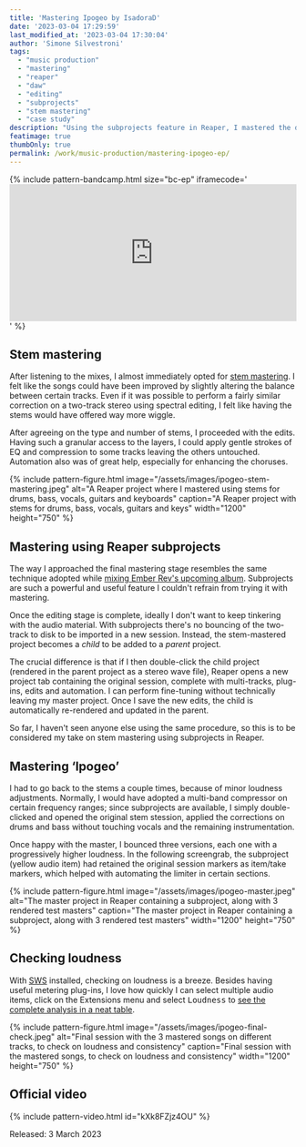 ```yaml
---
title: 'Mastering Ipogeo by IsadoraD'
date: '2023-03-04 17:29:59'
last_modified_at: '2023-03-04 17:30:04'
author: 'Simone Silvestroni'
tags: 
  - "music production"
  - "mastering"
  - "reaper"
  - "daw"
  - "editing"
  - "subprojects"
  - "stem mastering"
  - "case study"
description: "Using the subprojects feature in Reaper, I mastered the debut EP for IsadoraD, an Italian duo of multi-instrumentalists blending electronica, pop and indie."
featimage: true
thumbOnly: true
permalink: /work/music-production/mastering-ipogeo-ep/
---
```

{% include pattern-bandcamp.html size="bc-ep" iframecode='<iframe style="border: 0; width: 100%; height: 241px;" src="https://bandcamp.com/EmbeddedPlayer/album=3556110038/size=large/bgcol=ffffff/linkcol=333333/artwork=small/transparent=true/"><a href="https://isadorad.bandcamp.com/album/ipogeo">Ipogeo by IsadoraD</a></iframe>' %}

## Stem mastering

After listening to the mixes, I almost immediately opted for [stem mastering](https://www.izotope.com/en/learn/how-to-master-with-stems.html). I felt like the songs could have been improved by slightly altering the balance between certain tracks. Even if it was possible to perform a fairly similar correction on a two-track stereo using spectral editing, I felt like having the stems would have offered way more wiggle.

After agreeing on the type and number of stems, I proceeded with the edits. Having such a granular access to the layers, I could apply gentle strokes of EQ and compression to some tracks leaving the others untouched. Automation also was of great help, especially for enhancing the choruses.

{% include pattern-figure.html image="/assets/images/ipogeo-stem-mastering.jpeg" alt="A Reaper project where I mastered using stems for drums, bass, vocals, guitars and keyboards" caption="A Reaper project with stems for drums, bass, vocals, guitars and keys" width="1200" height="750" %}

## Mastering using Reaper subprojects

The way I approached the final mastering stage resembles the same technique adopted while [mixing Ember Rev's upcoming album](/blog/reaper-daw-subprojects/). Subprojects are such a powerful and useful feature I couldn't refrain from trying it with mastering.

Once the editing stage is complete, ideally I don't want to keep tinkering with the audio material. With subprojects there's no bouncing of the two-track to disk to be imported in a new session. Instead, the stem-mastered project becomes a _child_ to be added to a _parent_ project.

The crucial difference is that if I then double-click the child project (rendered in the parent project as a stereo wave file), Reaper opens a new project tab containing the original session, complete with multi-tracks, plug-ins, edits and automation. I can perform fine-tuning without technically leaving my master project. Once I save the new edits, the child is automatically re-rendered and updated in the parent.

So far, I haven't seen anyone else using the same procedure, so this is to be considered my take on stem mastering using subprojects in Reaper.

## Mastering ‘Ipogeo’

I had to go back to the stems a couple times, because of minor loudness adjustments. Normally, I would have adopted a multi-band compressor on certain frequency ranges; since subprojects are available, I simply double-clicked and opened the original stem stession, applied the corrections on drums and bass without touching vocals and the remaining instrumentation.

Once happy with the master, I bounced three versions, each one with a progressively higher loudness. In the following screengrab, the subproject (yellow audio item) had retained the original session markers as item/take markers, which helped with automating the limiter in certain sections.

{% include pattern-figure.html image="/assets/images/ipogeo-master.jpeg" alt="The master project in Reaper containing a subproject, along with 3 rendered test masters" caption="The master project in Reaper containing a subproject, along with 3 rendered test masters" width="1200" height="750" %}

## Checking loudness

With [SWS](https://www.sws-extension.org/) installed, checking on loudness is a breeze. Besides having useful metering plug-ins, I love how quickly I can select multiple audio items, click on the Extensions menu and select <kbd>Loudness</kbd> to [see the complete analysis in a neat table](https://wiki.cockos.com/wiki/index.php/Measure_and_normalize_loudness_with_SWS).

{% include pattern-figure.html image="/assets/images/ipogeo-final-check.jpeg" alt="Final session with the 3 mastered songs on different tracks, to check on loudness and consistency" caption="Final session with the mastered songs, to check on loudness and consistency" width="1200" height="750" %}

## Official video

{% include pattern-video.html id="kXk8FZjz4OU" %}

Released: 3 March 2023